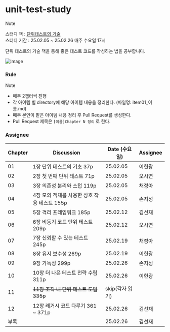 # unit-test-study
> [!NOTE]   
> 스터디 책 : [단위테스트의 기술](https://product.kyobobook.co.kr/detail/S000214965261)   
> 스터디 기간 : 25.02.05 ~ 25.02.26 매주 수요일 17시   
>
> 단위 테스트의 기술 책을 통해 좋은 테스트 코드를 작성하는 법을 공부합니다.

![image](https://github.com/user-attachments/assets/7d063829-5eb3-49d6-8183-1ee8cdf7f524)

### Rule
> [!NOTE]  
> - 매주 2챕터씩 진행   
> - 각 아이템 별 directory에 해당 아이템 내용을 정리한다. (파일명: item01_이름.md)   
> - 매주 본인이 맡은 아이템 내용 정리 후 Pull Request를 생성한다.   
> - Pull Request 제목은 `[이름]Chapter N 정리` 로 한다.   


### Assignee
| Chapter | Discussion | Date (수요일) | Assignee |
| --- | --- | --- | --- |
| 01 | 1장 단위 테스트의 기초 37p | 25.02.05 | 이현광 |
| 02 | 2장 첫 번째 단위 테스트 71p | 25.02.05 | 오시연 |
| 03 | 3장 의존성 분리와 스텁 119p | 25.02.05 | 채정아 |
| 04 | 4장 모의 객체를 사용한 상호 작용 테스트 155p | 25.02.05 | 손지성 |
| 05 | 5장 격리 프레임워크 185p | 25.02.12 | 김선재 |
| 06 | 6장 비동기 코드 단위 테스트 209p | 25.02.12 | 오시연 |
| 07 | 7장 신뢰할 수 있는 테스트 245p | 25.02.19 | 채정아 |
| 08 | 8장 유지 보수성 269p | 25.02.19 | 이현광 |
| 09 | 9장 가독성 299p | 25.02.26 | 손지성 |
| 10 | 10장 더 나은 테스트 전략 수립 311p | 25.02.26 | 이현광 |
| 11 | ~~11장 조직 내 단위 테스트 도입 335p~~ | skip(각자 읽기) |  |
| 12 | 12장 레거시 코드 다루기 361 ~ 371p | 25.02.26 | 김선재 |
| 부록 |  | 25.02.26 | 김선재 |